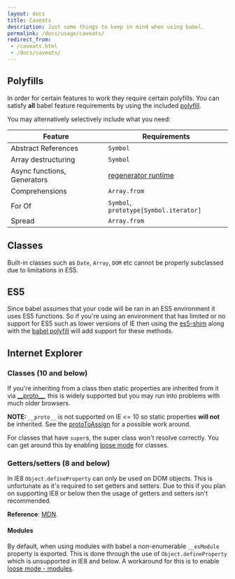 ```yaml
---
layout: docs
title: Caveats
description: Just some things to keep in mind when using babel.
permalink: /docs/usage/caveats/
redirect_from:
 - /caveats.html
 - /docs/caveats/
---
```


## Polyfills

In order for certain features to work they require certain polyfills. You can
satisfy **all** babel feature requirements by using the included
[polyfill](/docs/usage/polyfill).

You may alternatively selectively include what you need:

| Feature                     | Requirements                                                                          |
| --------------------------- | ------------------------------------------------------------------------------------- |
| Abstract References         | `Symbol`                                                                              |
| Array destructuring         | `Symbol`                                                                             |
| Async functions, Generators | [regenerator runtime](https://github.com/facebook/regenerator/blob/master/runtime.js) |
| Comprehensions              | `Array.from`                                                                          |
| For Of                      | `Symbol`, `prototype[Symbol.iterator]`                                                |
| Spread                      | `Array.from`                                                                          |

## Classes

Built-in classes such as `Date`, `Array`, `DOM` etc cannot be properly subclassed
due to limitations in ES5.

## ES5

Since babel assumes that your code will be ran in an ES5 environment it uses ES5
functions. So if you're using an environment that has limited or no support for
ES5 such as lower versions of IE then using the
[es5-shim](https://github.com/es-shims/es5-shim) along with the
[babel polyfill](/docs/usage/polyfill) will add support for these methods.

## Internet Explorer

### Classes (10 and below)

If you're inheriting from a class then static properties are inherited from it
via [\_\_proto\_\_](https://developer.mozilla.org/en-US/docs/Web/JavaScript/Reference/Global_Objects/Object/proto),
this is widely supported but you may run into problems with much older browsers.

**NOTE:** `__proto__` is not supported on IE <= 10 so static properties
**will not** be inherited. See the
[protoToAssign](/docs/usage/transformers#spec-proto-to-assign) for a possible work
around.

For classes that have `super`s, the super class won't resolve correctly. You can
get around this by enabling [loose mode](/docs/usage/loose/) for classes.

### Getters/setters (8 and below)

In IE8 `Object.defineProperty` can only be used on DOM objects. This is
unfortunate as it's required to set getters and setters. Due to this if
you plan on supporting IE8 or below then the usage of getters and setters
isn't recommended.

**Reference**: [MDN](https://developer.mozilla.org/en/docs/Web/JavaScript/Reference/Global_Objects/Object/defineProperty#Internet_Explorer_8_specific_notes).

#### Modules

By default, when using modules with babel a non-enumerable `__esModule` property
is exported. This is done through the use of `Object.defineProperty` which is
unsupported in IE8 and below. A workaround for this is to enable
[loose mode - modules](/docs/usage/loose/#es6-modules).
